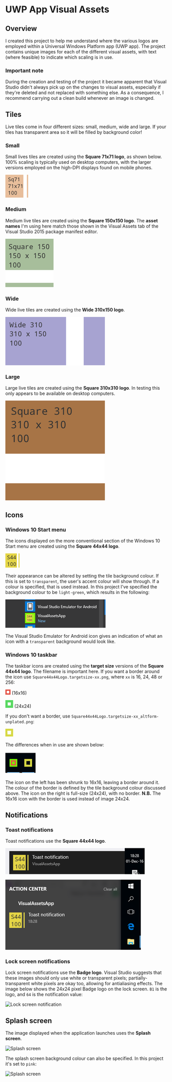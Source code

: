 # UWP App Visual Assets

## Overview

I created this project to help me understand where the various logos are employed within a Universal Windows Platform app (UWP app). The project contains unique images for each of the different visual assets, with text (where feasible) to indicate which scaling is in use.

### Important note

During the creation and testing of the project it became apparent that Visual Studio didn't always pick up on the changes to visual assets, especially if they're deleted and not replaced with something else. As a consequence, I recommend carrying out a clean build whenever an image is changed. 

## Tiles

Live tiles come in four different sizes: small, medium, wide and large.
If your tiles has transparent area so it will be filled by background color!

### Small

Small lives tiles are created using the **Square 71x71 logo**, as shown below. 100% scaling is typically used on desktop computers, with the larger versions employed on the high-DPI displays found on mobile phones.

![Small live tile](/VisualAssetsApp/Assets/Square71x71Logo.scale-100.png)

### Medium

Medium live tiles are created using the **Square 150x150 logo**. The **asset names** I'm using here match those shown in the Visual Assets tab of the Visual Studio 2015 package manifest editor.

![Medium live tile](/VisualAssetsApp/Assets/Square150x150Logo.scale-100.png)

### Wide

Wide live tiles are created using the **Wide 310x150 logo**.

![Wide live tile](/VisualAssetsApp/Assets/Wide310x150Logo.scale-100.png)

### Large

Large live tiles are created using the **Square 310x310 logo**. In testing this only appears to be available on desktop computers. 

![Large live tile](/VisualAssetsApp/Assets/Square310x310Logo.scale-100.png)

## Icons

### Windows 10 Start menu

The icons displayed on the more conventional section of the Windows 10 Start menu are created using the **Square 44x44 logo**.

![Start menu icon](/VisualAssetsApp/Assets/Square44x44Logo.scale-100.png)

Their appearance can be altered by setting the tile background colour. If this is set to `transparent`, the user's accent colour will show through. If a colour is specified, that is used instead. In this project I've specified the background colour to be `light-green`, which results in the following:

![Tile background colour](/ScreenShots/TileBackgroundColour.png)

The Visual Studio Emulator for Android icon gives an indication of what an icon with a `transparent` background would look like.

### Windows 10 taskbar

The taskbar icons are created using the **target size** versions of the **Square 44x44 logo**. The filename is important here. If you want a border around the icon use `Square44x44Logo.targetsize-xx.png`, where `xx` is 16, 24, 48 or 256:

![Taskbar 16x16 icon with border](/VisualAssetsApp/Assets/Square44x44Logo.targetsize-16.png) (16x16)

![Taskbar 24x24 icon with border](/VisualAssetsApp/Assets/Square44x44Logo.targetsize-24.png) (24x24)

If you don't want a border, use `Square44x44Logo.targetsize-xx_altform-unplated.png`:

![Taskbar icon with border](/VisualAssetsApp/Assets/Square44x44Logo.targetsize-24_altform-unplated.png)

The differences when in use are shown below:

![Taskbar icon comparison](/ScreenShots/TaskbarIcons.png)

The icon on the left has been shrunk to 16x16, leaving a border around it. The colour of the border is defined by the tile background colour discussed above. The icon on the right is full-size (24x24), with no border. **N.B.** The 16x16 icon with the border is used instead of image 24x24.

## Notifications

### Toast notifications

Toast notifications use the **Square 44x44 logo**.

![Toast Notification](/ScreenShots/ToastNotification.png)

![Action Center Notification](/ScreenShots/ActionCenter.png)

### Lock screen notifications

Lock screen notifications use the **Badge logo**. Visual Studio suggests that these images should only use white or transparent pixels; partially-transparent white pixels are okay too, allowing for antialiasing effects. The image below shows the 24x24 pixel Badge logo on the lock screen. `B1` is the logo, and `64` is the notification value:

![Lock screen notification](/ScreenShots/LockScreenNotification.png)

## Splash screen

The image displayed when the application launches uses the **Splash screen**.

![Splash screen](/VisualAssetsApp/Assets/SplashScreen.scale-100.png)

The splash screen background colour can also be specified. In this project it's set to `pink`:

![Splash screen](/ScreenShots/SplashScreenBackground.png)
